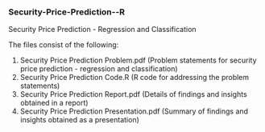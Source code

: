 ### Security-Price-Prediction--R
 Security Price Prediction - Regression and Classification
 <br>
 
 The files consist of the following: 
 <br>
 1. Security Price Prediction Problem.pdf (Problem statements for security price prediction - regression and classification) 
 2. Security Price Prediction Code.R (R code for addressing the problem statements) 
 3. Security Price Prediction Report.pdf (Details of findings and insights obtained in a report)
 4. Security Price Prediction Presentation.pdf (Summary of findings and insights obtained as a presentation)

